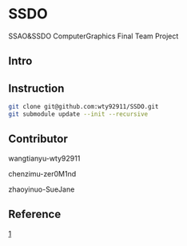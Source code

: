 # SSDO
SSAO&amp;SSDO ComputerGraphics  Final Team Project
## Intro
## Instruction
```sh
git clone git@github.com:wty92911/SSDO.git
git submodule update --init --recursive
```
## Contributor

wangtianyu-wty92911


chenzimu-zer0M1nd 


zhaoyinuo-SueJane

## Reference
[1](https://www.kindem.xyz/post/54/)